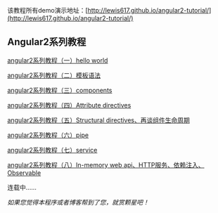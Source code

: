 该教程所有demo演示地址：[http://lewis617.github.io/angular2-tutorial/](http://lewis617.github.io/angular2-tutorial/)
## Angular2系列教程
[angular2系列教程（一）hello world](http://www.cnblogs.com/lewis617/p/5191007.html)

[angular2系列教程（二）模板语法](http://www.cnblogs.com/lewis617/p/5192939.html)

[angular2系列教程（三）components](http://www.cnblogs.com/lewis617/p/5195223.html)

[angular2系列教程（四）Attribute directives](http://www.cnblogs.com/lewis617/p/5197481.html)

[angular2系列教程（五）Structural directives、再谈组件生命周期](http://www.cnblogs.com/lewis617/p/5201631.html)

[angular2系列教程（六）pipe](http://www.cnblogs.com/lewis617/p/5216381.html)

[angular2系列教程（七）service](http://www.cnblogs.com/lewis617/p/5227183.html)

[angular2系列教程（八）In-memory web api、HTTP服务、依赖注入、Observable](http://www.cnblogs.com/lewis617/p/5302147.html)

连载中……

*如果您觉得本程序或者博客帮到了您，就赏颗星吧！*
